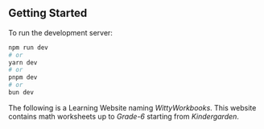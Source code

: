 ## Getting Started

To run the development server:

```bash
npm run dev
# or
yarn dev
# or
pnpm dev
# or
bun dev
```

<!--
Open [http://localhost:3000](http://localhost:3000) with your browser to see the result.

You can start editing the page by modifying `app/page.tsx`. The page auto-updates as you edit the file.

This project uses [`next/font`](https://nextjs.org/docs/basic-features/font-optimization) to automatically optimize and load Inter, a custom Google Font. -->

The following is a Learning Website naming _WittyWorkbooks_.
This website contains math worksheets up to _Grade-6_ starting from _Kindergarden_.
